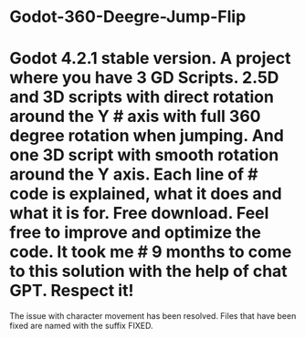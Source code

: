 # Godot-360-Deegre-Jump-Flip

# Godot 4.2.1 stable version. A project where you have 3 GD Scripts. 2.5D and 3D scripts with direct rotation around the Y # axis with full 360 degree rotation when jumping. And one 3D script with smooth rotation around the Y axis. Each line of  # code is explained, what it does and what it is for. Free download. Feel free to improve and optimize the code. It took me # 9 months to come to this solution with the help of chat GPT. Respect it!

The issue with character movement has been resolved. Files that have been fixed are named with the suffix FIXED.
